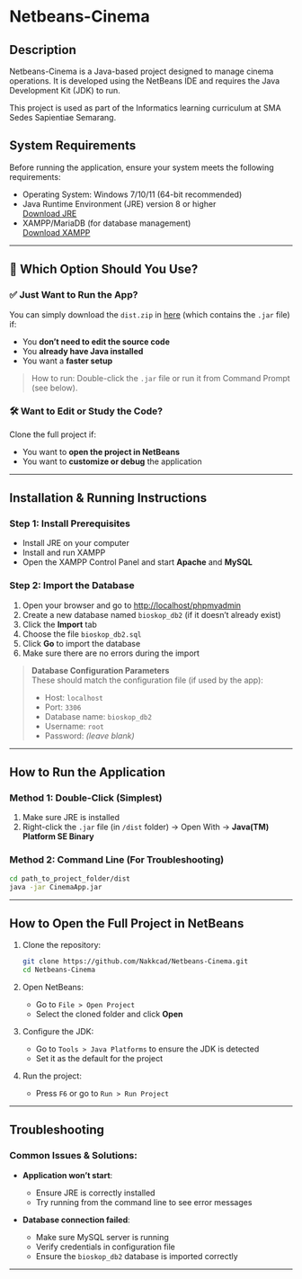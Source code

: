 # Netbeans-Cinema

## Description
Netbeans-Cinema is a Java-based project designed to manage cinema operations. It is developed using the NetBeans IDE and requires the Java Development Kit (JDK) to run.

This project is used as part of the Informatics learning curriculum at SMA Sedes Sapientiae Semarang.

## System Requirements
Before running the application, ensure your system meets the following requirements:

- Operating System: Windows 7/10/11 (64-bit recommended)
- Java Runtime Environment (JRE) version 8 or higher  
  [Download JRE](https://www.java.com)
- XAMPP/MariaDB (for database management)  
  [Download XAMPP](https://www.apachefriends.org)

---

## 🔽 Which Option Should You Use?

### ✅ Just Want to Run the App?
You can simply download the `dist.zip` in [here](https://github.com/Nakkcad/Netbeans-Cinema/releases/tag/App) (which contains the `.jar` file) if:
- You **don’t need to edit the source code**
- You **already have Java installed**
- You want a **faster setup**  
> How to run: Double-click the `.jar` file or run it from Command Prompt (see below).

### 🛠 Want to Edit or Study the Code?
Clone the full project if:
- You want to **open the project in NetBeans**
- You want to **customize or debug** the application

---

## Installation & Running Instructions

### Step 1: Install Prerequisites
- Install JRE on your computer
- Install and run XAMPP
- Open the XAMPP Control Panel and start **Apache** and **MySQL**

### Step 2: Import the Database
1. Open your browser and go to [http://localhost/phpmyadmin](http://localhost/phpmyadmin)
2. Create a new database named `bioskop_db2` (if it doesn’t already exist)
3. Click the **Import** tab
4. Choose the file `bioskop_db2.sql`
5. Click **Go** to import the database
6. Make sure there are no errors during the import

> **Database Configuration Parameters**  
> These should match the configuration file (if used by the app):
> - Host: `localhost`  
> - Port: `3306`  
> - Database name: `bioskop_db2`  
> - Username: `root`  
> - Password: *(leave blank)*

---

## How to Run the Application

### Method 1: Double-Click (Simplest)
1. Make sure JRE is installed
2. Right-click the `.jar` file (in `/dist` folder) → Open With → **Java(TM) Platform SE Binary**

### Method 2: Command Line (For Troubleshooting)
```bash
cd path_to_project_folder/dist
java -jar CinemaApp.jar
````

---

## How to Open the Full Project in NetBeans

1. Clone the repository:

   ```bash
   git clone https://github.com/Nakkcad/Netbeans-Cinema.git
   cd Netbeans-Cinema
   ```

2. Open NetBeans:

   * Go to `File > Open Project`
   * Select the cloned folder and click **Open**

3. Configure the JDK:

   * Go to `Tools > Java Platforms` to ensure the JDK is detected
   * Set it as the default for the project

4. Run the project:

   * Press `F6` or go to `Run > Run Project`

---

## Troubleshooting

### Common Issues & Solutions:

* **Application won’t start**:

  * Ensure JRE is correctly installed
  * Try running from the command line to see error messages

* **Database connection failed**:

  * Make sure MySQL server is running
  * Verify credentials in configuration file
  * Ensure the `bioskop_db2` database is imported correctly

---
